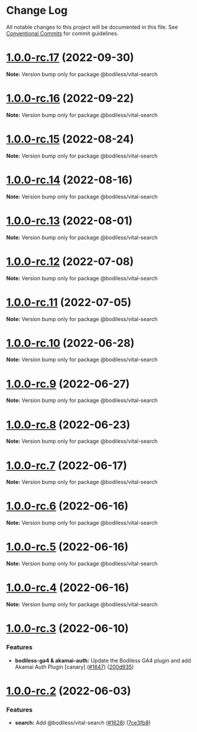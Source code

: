 # Change Log

All notable changes to this project will be documented in this file.
See [Conventional Commits](https://conventionalcommits.org) for commit guidelines.

# [1.0.0-rc.17](https://github.com/johnsonandjohnson/bodiless-js/compare/v1.0.0-rc.16...v1.0.0-rc.17) (2022-09-30)

**Note:** Version bump only for package @bodiless/vital-search





# [1.0.0-rc.16](https://github.com/johnsonandjohnson/bodiless-js/compare/v1.0.0-rc.15...v1.0.0-rc.16) (2022-09-22)

**Note:** Version bump only for package @bodiless/vital-search





# [1.0.0-rc.15](https://github.com/johnsonandjohnson/bodiless-js/compare/v1.0.0-rc.14...v1.0.0-rc.15) (2022-08-24)

**Note:** Version bump only for package @bodiless/vital-search





# [1.0.0-rc.14](https://github.com/johnsonandjohnson/bodiless-js/compare/v1.0.0-rc.13...v1.0.0-rc.14) (2022-08-16)

**Note:** Version bump only for package @bodiless/vital-search





# [1.0.0-rc.13](https://github.com/johnsonandjohnson/bodiless-js/compare/v1.0.0-rc.12...v1.0.0-rc.13) (2022-08-01)

**Note:** Version bump only for package @bodiless/vital-search





# [1.0.0-rc.12](https://github.com/johnsonandjohnson/bodiless-js/compare/v1.0.0-rc.11...v1.0.0-rc.12) (2022-07-08)

**Note:** Version bump only for package @bodiless/vital-search





# [1.0.0-rc.11](https://github.com/johnsonandjohnson/bodiless-js/compare/v1.0.0-rc.10...v1.0.0-rc.11) (2022-07-05)

**Note:** Version bump only for package @bodiless/vital-search





# [1.0.0-rc.10](https://github.com/johnsonandjohnson/bodiless-js/compare/v1.0.0-rc.9...v1.0.0-rc.10) (2022-06-28)

**Note:** Version bump only for package @bodiless/vital-search





# [1.0.0-rc.9](https://github.com/johnsonandjohnson/bodiless-js/compare/v1.0.0-rc.8...v1.0.0-rc.9) (2022-06-27)

**Note:** Version bump only for package @bodiless/vital-search





# [1.0.0-rc.8](https://github.com/johnsonandjohnson/bodiless-js/compare/v1.0.0-rc.7...v1.0.0-rc.8) (2022-06-23)

**Note:** Version bump only for package @bodiless/vital-search





# [1.0.0-rc.7](https://github.com/johnsonandjohnson/bodiless-js/compare/v1.0.0-rc.6...v1.0.0-rc.7) (2022-06-17)

**Note:** Version bump only for package @bodiless/vital-search





# [1.0.0-rc.6](https://github.com/johnsonandjohnson/bodiless-js/compare/v1.0.0-rc.5...v1.0.0-rc.6) (2022-06-16)

**Note:** Version bump only for package @bodiless/vital-search





# [1.0.0-rc.5](https://github.com/johnsonandjohnson/bodiless-js/compare/v1.0.0-rc.4...v1.0.0-rc.5) (2022-06-16)

**Note:** Version bump only for package @bodiless/vital-search





# [1.0.0-rc.4](https://github.com/johnsonandjohnson/bodiless-js/compare/v1.0.0-rc.3...v1.0.0-rc.4) (2022-06-16)

**Note:** Version bump only for package @bodiless/vital-search





# [1.0.0-rc.3](https://github.com/johnsonandjohnson/bodiless-js/compare/v1.0.0-rc.2...v1.0.0-rc.3) (2022-06-10)


### Features

* **bodiless-ga4 & akamai-auth:** Update the Bodiless GA4 plugin and add Akamai Auth Plugin [canary] ([#1647](https://github.com/johnsonandjohnson/bodiless-js/issues/1647)) ([200d935](https://github.com/johnsonandjohnson/bodiless-js/commit/200d93523da2d68e8740a98bf18a496d3c077060))





# [1.0.0-rc.2](https://github.com/johnsonandjohnson/bodiless-js/compare/v1.0.0-rc.1...v1.0.0-rc.2) (2022-06-03)


### Features

* **search:** Add @bodiless/vital-search ([#1628](https://github.com/johnsonandjohnson/bodiless-js/issues/1628)) ([7ce3fb8](https://github.com/johnsonandjohnson/bodiless-js/commit/7ce3fb8e943d50be19e59758a8bc4452a06e61f9))
